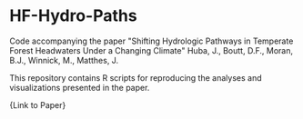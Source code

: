 # HF-Hydro-Paths

Code accompanying the paper "Shifting Hydrologic Pathways in Temperate Forest Headwaters Under a Changing Climate"
Huba, J., Boutt, D.F., Moran, B.J., Winnick, M., Matthes, J.

This repository contains R scripts for reproducing the analyses and visualizations presented in the paper.

{Link to Paper}
